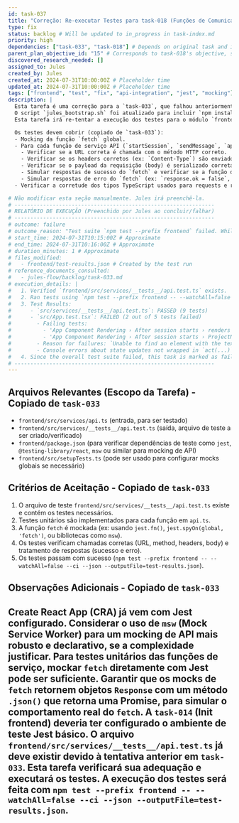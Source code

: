 ```yaml
---
id: task-037
title: "Correção: Re-executar Testes para task-018 (Funções de Comunicação API Frontend)"
type: fix
status: backlog # Will be updated to in_progress in task-index.md
priority: high
dependencies: ["task-033", "task-018"] # Depends on original task and its direct dependency
parent_plan_objective_id: "15" # Corresponds to task-018's objective, same as task-033
discovered_research_needed: []
assigned_to: Jules
created_by: Jules
created_at: 2024-07-31T10:00:00Z # Placeholder time
updated_at: 2024-07-31T10:00:00Z # Placeholder time
tags: ["frontend", "test", "fix", "api-integration", "jest", "mocking"]
description: |
  Esta tarefa é uma correção para a `task-033`, que falhou anteriormente devido a um problema de configuração de ambiente (dependências do frontend não instaladas).
  O script `jules_bootstrap.sh` foi atualizado para incluir `npm install --prefix frontend`.
  Esta tarefa irá re-tentar a execução dos testes para o módulo `frontend/src/services/api.ts` implementado na `task-018`.

  Os testes devem cobrir (copiado de `task-033`):
  - Mocking da função `fetch` global.
  - Para cada função de serviço API (`startSession`, `sendMessage`, `approvePhase`, `generateFiles`):
    - Verificar se a URL correta é chamada com o método HTTP correto.
    - Verificar se os headers corretos (ex: `Content-Type`) são enviados.
    - Verificar se o payload da requisição (body) é serializado corretamente.
    - Simular respostas de sucesso do `fetch` e verificar se a função de serviço parseia e retorna os dados corretamente.
    - Simular respostas de erro do `fetch` (ex: `response.ok = false`, status 4xx, 5xx) e verificar se a função de serviço lança ou propaga o erro adequadamente.
  - Verificar a corretude dos tipos TypeScript usados para requests e responses.

# Não modificar esta seção manualmente. Jules irá preenchê-la.
# ---------------------------------------------------------------
# RELATÓRIO DE EXECUÇÃO (Preenchido por Jules ao concluir/falhar)
# ---------------------------------------------------------------
# outcome: failure
# outcome_reason: "Test suite `npm test --prefix frontend` failed. While `src/services/__tests__/api.test.ts` passed, `src/App.test.tsx` had 2 failing tests. Acceptance criterion 'Os testes passam com sucesso (`npm test` no diretório `frontend`)' was not met."
# start_time: 2024-07-31T10:15:00Z # Approximate
# end_time: 2024-07-31T10:16:00Z # Approximate
# duration_minutes: 1 # Approximate
# files_modified:
#   - frontend/test-results.json # Created by the test run
# reference_documents_consulted:
#   - jules-flow/backlog/task-033.md
# execution_details: |
#   1. Verified `frontend/src/services/__tests__/api.test.ts` exists.
#   2. Ran tests using `npm test --prefix frontend -- --watchAll=false --ci --json --outputFile=test-results.json`.
#   3. Test Results:
#      - `src/services/__tests__/api.test.ts`: PASSED (9 tests)
#      - `src/App.test.tsx`: FAILED (2 out of 5 tests failed)
#        - Failing tests:
#          - 'App Component Rendering › After session starts › renders ChatInterfacePlaceholder after starting a session'
#          - 'App Component Rendering › After session starts › ProjectNameInput is no longer visible after session start'
#        - Reason for failures: `Unable to find an element with the text: Chat Interface for: Meu Projeto de Teste.`
#        - Console errors about state updates not wrapped in `act(...)` were also present for `App.test.tsx`.
#   4. Since the overall test suite failed, this task is marked as failed as per acceptance criteria.
# ---------------------------------------------------------------
---
```


## Arquivos Relevantes (Escopo da Tarefa) - Copiado de `task-033`
* `frontend/src/services/api.ts` (entrada, para ser testado)
* `frontend/src/services/__tests__/api.test.ts` (saída, arquivo de teste a ser criado/verificado)
* `frontend/package.json` (para verificar dependências de teste como `jest`, `@testing-library/react`, `msw` ou similar para mocking de API)
* `frontend/src/setupTests.ts` (pode ser usado para configurar mocks globais se necessário)

## Critérios de Aceitação - Copiado de `task-033`
1. O arquivo de teste `frontend/src/services/__tests__/api.test.ts` existe e contém os testes necessários.
2. Testes unitários são implementados para cada função em `api.ts`.
3. A função `fetch` é mockada (ex: usando `jest.fn()`, `jest.spyOn(global, 'fetch')`, ou bibliotecas como `msw`).
4. Os testes verificam chamadas corretas (URL, method, headers, body) e tratamento de respostas (sucesso e erro).
5. Os testes passam com sucesso (`npm test --prefix frontend -- --watchAll=false --ci --json --outputFile=test-results.json`).

## Observações Adicionais - Copiado de `task-033`
Create React App (CRA) já vem com Jest configurado.
Considerar o uso de `msw` (Mock Service Worker) para um mocking de API mais robusto e declarativo, se a complexidade justificar. Para testes unitários das funções de serviço, mockar `fetch` diretamente com Jest pode ser suficiente.
Garantir que os mocks de `fetch` retornem objetos `Response` com um método `.json()` que retorna uma Promise, para simular o comportamento real do `fetch`.
A `task-014` (Init frontend) deveria ter configurado o ambiente de teste Jest básico.
O arquivo `frontend/src/services/__tests__/api.test.ts` já deve existir devido à tentativa anterior em `task-033`. Esta tarefa verificará sua adequação e executará os testes.
A execução dos testes será feita com `npm test --prefix frontend -- --watchAll=false --ci --json --outputFile=test-results.json`.
---
